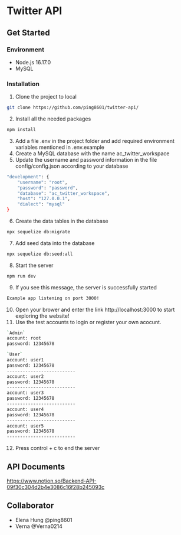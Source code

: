 # Twitter API

## Get Started
### Environment
* Node.js 16.17.0
* MySQL
### Installation
1. Clone the project to local
```bash
git clone https://github.com/ping8601/twitter-api/
```
2. Install all the needed packages
```bash
npm install
```
3. Add a file .env in the project folder and add required environment variables mentioned in .env.example
4. Create a MySQL database with the name ac_twitter_workspace
5. Update the username and password information in the file config/config.json according to your database
```bash
"development": {
    "username": "root",
    "password": "password",
    "database": "ac_twitter_workspace",
    "host": "127.0.0.1",
    "dialect": "mysql"
}
```
6. Create the data tables in the database
```bash
npx sequelize db:migrate
```
7. Add seed data into the database
```bash
npx sequelize db:seed:all
```
8. Start the server
```bash
npm run dev
```
9. If you see this message, the server is successfully started
```bash
Example app listening on port 3000!
```
10. Open your brower and enter the link http://localhost:3000 to start exploring the website!
11. Use the test accounts to login or register your own acocunt.
```bash
`Admin`
account: root
password: 12345678

`User`
account: user1
password: 12345678
--------------------------
account: user2
password: 12345678
--------------------------
account: user3
password: 12345678
--------------------------
account: user4
password: 12345678
--------------------------
account: user5
password: 12345678
--------------------------
```
12. Press control + c to end the server

## API Documents
https://www.notion.so/Backend-API-09f30c304d2b4e3086c16f28b245093c

## Collaborator
* Elena Hung @ping8601
* Verna @Verna0214
